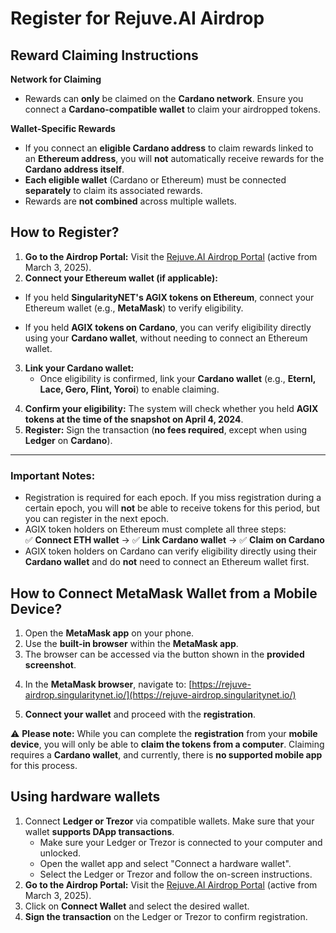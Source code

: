 # Register for Rejuve.AI Airdrop

## Reward Claiming Instructions

**Network for Claiming**
- Rewards can **only** be claimed on the **Cardano network**. Ensure you connect a **Cardano-compatible wallet** to claim your airdropped tokens.

**Wallet-Specific Rewards**
- If you connect an **eligible Cardano address** to claim rewards linked to an **Ethereum address**, you will **not** automatically receive rewards for the **Cardano address itself**.
- **Each eligible wallet** (Cardano or Ethereum) must be connected **separately** to claim its associated rewards.
- Rewards are **not combined** across multiple wallets.

## How to Register?  

1. **Go to the Airdrop Portal:** Visit the [Rejuve.AI Airdrop Portal](https://rejuve-airdrop.singularitynet.io/) (active from March 3, 2025).  
2. **Connect your Ethereum wallet (if applicable):**  

<ImageViewer src="/assets/images/products/Airdrop/connect-wallet-button.webp" alt="Connect wallet button"/>

   - If you held **SingularityNET's AGIX tokens on Ethereum**, connect your Ethereum wallet (e.g., **MetaMask**) to verify eligibility.  

<ImageViewer src="/assets/images/products/Airdrop/choosing-metamask-wallet.webp" alt="Choosing metamask wallet"/>

   - If you held **AGIX tokens on Cardano**, you can verify eligibility directly using your **Cardano wallet**, without needing to connect an Ethereum wallet.  
3. **Link your Cardano wallet:**
   - Once eligibility is confirmed, link your **Cardano wallet** (e.g., **Eternl, Lace, Gero, Flint, Yoroi**) to enable claiming. 

<ImageViewer src="/assets/images/products/Airdrop/choosing-gero-wallet.webp" alt="Choosing gero wallet"/>
 
4. **Confirm your eligibility:** The system will check whether you held **AGIX tokens at the time of the snapshot on April 4, 2024**.  
5. **Register:** Sign the transaction (**no fees required**, except when using **Ledger** on **Cardano**).  

<ImageViewer src="/assets/images/products/Airdrop/register-address-button.webp" alt="Register address button"/>

---

<ImageViewer src="/assets/images/products/Airdrop/successful-registration-metamask.webp" alt="Successful registration metamask"/>

### **Important Notes:**  
- Registration is required for each epoch. If you miss registration during a certain epoch, you will **not** be able to receive tokens for this period, but you can register in the next epoch.  
- AGIX token holders on Ethereum must complete all three steps:  
  ✅ **Connect ETH wallet** → ✅ **Link Cardano wallet** → ✅ **Claim on Cardano**  
- AGIX token holders on Cardano can verify eligibility directly using their **Cardano wallet** and do **not** need to connect an Ethereum wallet first.

<ImageViewer src="/assets/images/products/Airdrop/warning.webp" alt="Warning"/>

## How to Connect MetaMask Wallet from a Mobile Device?  

1. Open the **MetaMask app** on your phone.  
2. Use the **built-in browser** within the **MetaMask app**.
3. The browser can be accessed via the button shown in the **provided screenshot**.  

<ImageViewer src="/assets/images/products/Airdrop/metamask-app.webp" alt="Metamask app"/>

4. In the **MetaMask browser**, navigate to: [https://rejuve-airdrop.singularitynet.io/](https://rejuve-airdrop.singularitynet.io/)  

<ImageViewer src="/assets/images/products/Airdrop/metamask-signature.webp" alt="Metamask signature"/>

5. **Connect your wallet** and proceed with the **registration**.  

<ImageViewer src="/assets/images/products/Airdrop/metamask-connecting.webp" alt="Metamask connecting"/>

⚠ **Please note:** While you can complete the **registration** from your **mobile device**, you will only be able to **claim the tokens from a computer**. Claiming requires a **Cardano wallet**, and currently, there is **no supported mobile app** for this process.  

## Using hardware wallets

1. Connect **Ledger or Trezor** via compatible wallets. Make sure that your wallet **supports DApp transactions**.
   - Make sure your Ledger or Trezor is connected to your computer and unlocked.
   - Open the wallet app and select "Connect a hardware wallet".
   - Select the Ledger or Trezor and follow the on-screen instructions.
2. **Go to the Airdrop Portal:** Visit the [Rejuve.AI Airdrop Portal](https://rejuve-airdrop.singularitynet.io/) (active from March 3, 2025). 
3. Click on **Connect Wallet** and select the desired wallet.
4. **Sign the transaction** on the Ledger or Trezor to confirm registration.